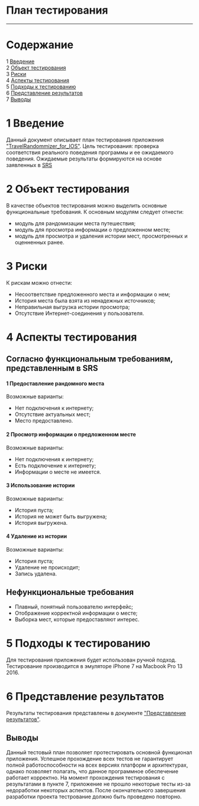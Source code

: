 # План тестирования  
---

# Содержание  
1 [Введение](#introduction)  
2 [Объект тестирования](#items)  
3 [Риски](#risk)  
4 [Аспекты тестирования](#features)  
5 [Подходы к тестированию](#approach)  
6 [Представление результатов](#pass)  
7 [Выводы](#conclusion)  

<a name="introduction"/>  

# 1 Введение
Данный документ описывает план тестирования приложения ["TravelRandommizer_for_IOS"](https://github.com/AlexPlayX/TravelRandomizer_for_IOS). Цель тестирования: проверка соответствия реального поведения программы и ее ожидаемого поведения. Ожидаемые результаты формируются на основе заявленных в [SRS](https://github.com/AlexPlayX/TravelRandomizer_for_IOS/blob/master/Documents/Software%20Requirements%20Specification.md)

# 2 Объект тестирования  

В качестве объектов тестирования можно выделить основные функциональные требования. К основным модулям следует отнести: 
* модуль для рандомизации места путешествия;
* модуль для просмотра информации о предложенном месте;
* модуль для просмотра и удаления истории мест, просмотренных и оценненных ранее.   

<a name="risk"/>  

# 3 Риски  

К рискам можно отнести:
* Несоответствие предложенного места и информации о нем;  
* История места была взята из ненадежных источников; 
* Неправильная выгрузка истории просмотра;
* Отсутствие Интернет-соединения у пользователя.

<a name="features"/>  

# 4 Аспекты тестирования  

## Согласно функциональным требованиям, представленным в SRS  
#### 1  Предоставление рандомного места  
  Возможные варианты:
  * Нет подключения к интернету;
  * Отсутствие актуальных мест;  
  * Место предоставлено.
  
#### 2  Просмотр информации о предложенном месте
  Возможные варианты:
  * Нет подключения к интернету;
  * Есть подключение к интернету;
  * Информации о месте не имеется.

#### 3  Использование истории 
  Возможные варианты:
  * История пуста;
  * История не может быть выгружена;   
  * История выгружена.  

#### 4  Удаление из истории
  Возможные варианты:
  * История пуста;
  * Удаление не происходит;  
  * Запись удалена.  
  
## Нефункциональные требования  

* Плавный, понятный пользователю интерфейс;
* Отображение корректной информации о месте;
* Выборка мест, которые предоставляют интерес. 

<a name="approach"/>  

# 5 Подходы к тестированию  

Для тестирования приложения будет использован ручной подход. Тестирование производится в эмуляторе iPhone 7 на Macbook Pro 13 2016. 

<a name="pass"/>  

# 6 Представление результатов  

Результаты тестирования представлены в документе ["Представление результатов"](./TestResults.md).  

<a name="conclusion"/>

## Выводы

Данный тестовый план позволяет протестировать основной функционал приложения. Успешное прохождение всех тестов не гарантирует полной работоспособности на всех версиях платформ и архитектурах, однако позволяет полагать, что данное программное обеспечение работает корректно. На момент прохождения тестирования с результатами в пункте 7, приложение не прошло некоторые тесты из-за недоработки некоторых аспектов. После окончательного завершения разработки проекта тестрование должно быть проведено повторно.  
